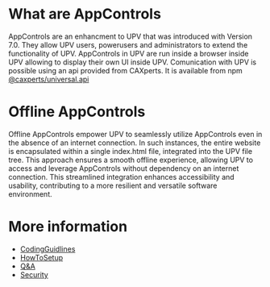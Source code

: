 # What are AppControls
AppControls are an enhancment to UPV that was introduced with Version 7.0.
They allow UPV users, powerusers and administrators to extend the functionality of UPV.
AppControls in UPV are run inside a browser inside UPV allowing to display their own UI inside UPV.
Comunication with UPV is possible using an api provided from CAXperts. It is available from npm [@caxperts/universal.api](https://www.npmjs.com/package/@caxperts/universal.api)

# Offline AppControls
Offline AppControls empower UPV to seamlessly utilize AppControls even in the absence of an internet connection. In such instances, the entire website is encapsulated within a single index.html file, integrated into the UPV file tree. This approach ensures a smooth offline experience, allowing UPV to access and leverage AppControls without dependency on an internet connection. This streamlined integration enhances accessibility and usability, contributing to a more resilient and versatile software environment.

# More information
* [CodingGuidlines](wiki/CodingGuidlines.md)
* [HowToSetup](wiki/HowToSetup.md)
* [Q&A](wiki/Q&A.md)
* [Security](wiki/Security.md)